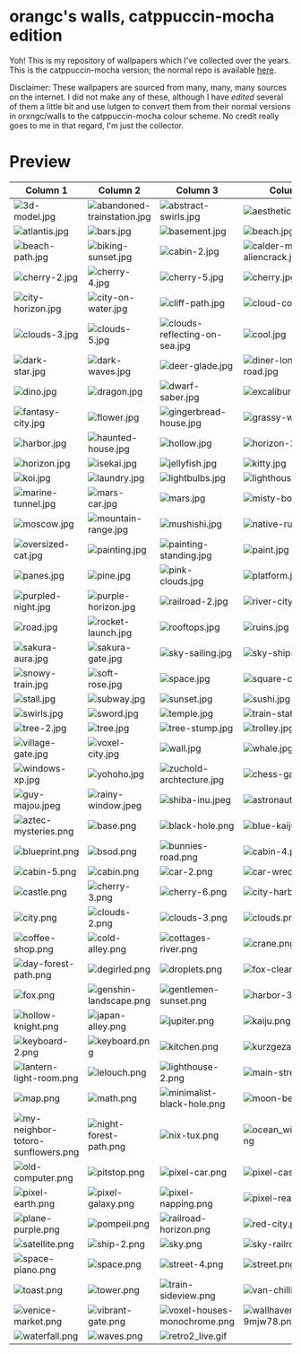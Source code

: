 # orangc's walls, catppuccin-mocha edition
Yoh! This is my repository of wallpapers which I've collected over the years. This is the catppuccin-mocha version; the normal repo is available [here](https://github.com/orxngc/walls).

Disclaimer: These wallpapers are sourced from many, many, many sources on the internet. I did not make any of these, although I have *edited* several of them a little bit and use lutgen to convert them from their normal versions in orxngc/walls to the catppuccin-mocha colour scheme. No credit really goes to me in that regard, I'm just the collector.
# Preview
| Column 1 | Column 2 | Column 3 | Column 4 |
|---------|---------|---------|---------|
| ![3d-model.jpg](https://raw.githubusercontent.com/orxngc/walls-catppuccin-mocha/master/3d-model.jpg) | ![abandoned-trainstation.jpg](https://raw.githubusercontent.com/orxngc/walls-catppuccin-mocha/master/abandoned-trainstation.jpg) | ![abstract-swirls.jpg](https://raw.githubusercontent.com/orxngc/walls-catppuccin-mocha/master/abstract-swirls.jpg) | ![aesthetic.jpg](https://raw.githubusercontent.com/orxngc/walls-catppuccin-mocha/master/aesthetic.jpg) |
| ![atlantis.jpg](https://raw.githubusercontent.com/orxngc/walls-catppuccin-mocha/master/atlantis.jpg) | ![bars.jpg](https://raw.githubusercontent.com/orxngc/walls-catppuccin-mocha/master/bars.jpg) | ![basement.jpg](https://raw.githubusercontent.com/orxngc/walls-catppuccin-mocha/master/basement.jpg) | ![beach.jpg](https://raw.githubusercontent.com/orxngc/walls-catppuccin-mocha/master/beach.jpg) |
| ![beach-path.jpg](https://raw.githubusercontent.com/orxngc/walls-catppuccin-mocha/master/beach-path.jpg) | ![biking-sunset.jpg](https://raw.githubusercontent.com/orxngc/walls-catppuccin-mocha/master/biking-sunset.jpg) | ![cabin-2.jpg](https://raw.githubusercontent.com/orxngc/walls-catppuccin-mocha/master/cabin-2.jpg) | ![calder-moore-aliencrack.jpg](https://raw.githubusercontent.com/orxngc/walls-catppuccin-mocha/master/calder-moore-aliencrack.jpg) |
| ![cherry-2.jpg](https://raw.githubusercontent.com/orxngc/walls-catppuccin-mocha/master/cherry-2.jpg) | ![cherry-4.jpg](https://raw.githubusercontent.com/orxngc/walls-catppuccin-mocha/master/cherry-4.jpg) | ![cherry-5.jpg](https://raw.githubusercontent.com/orxngc/walls-catppuccin-mocha/master/cherry-5.jpg) | ![cherry.jpg](https://raw.githubusercontent.com/orxngc/walls-catppuccin-mocha/master/cherry.jpg) |
| ![city-horizon.jpg](https://raw.githubusercontent.com/orxngc/walls-catppuccin-mocha/master/city-horizon.jpg) | ![city-on-water.jpg](https://raw.githubusercontent.com/orxngc/walls-catppuccin-mocha/master/city-on-water.jpg) | ![cliff-path.jpg](https://raw.githubusercontent.com/orxngc/walls-catppuccin-mocha/master/cliff-path.jpg) | ![cloud-coffee.jpg](https://raw.githubusercontent.com/orxngc/walls-catppuccin-mocha/master/cloud-coffee.jpg) |
| ![clouds-3.jpg](https://raw.githubusercontent.com/orxngc/walls-catppuccin-mocha/master/clouds-3.jpg) | ![clouds-5.jpg](https://raw.githubusercontent.com/orxngc/walls-catppuccin-mocha/master/clouds-5.jpg) | ![clouds-reflecting-on-sea.jpg](https://raw.githubusercontent.com/orxngc/walls-catppuccin-mocha/master/clouds-reflecting-on-sea.jpg) | ![cool.jpg](https://raw.githubusercontent.com/orxngc/walls-catppuccin-mocha/master/cool.jpg) |
| ![dark-star.jpg](https://raw.githubusercontent.com/orxngc/walls-catppuccin-mocha/master/dark-star.jpg) | ![dark-waves.jpg](https://raw.githubusercontent.com/orxngc/walls-catppuccin-mocha/master/dark-waves.jpg) | ![deer-glade.jpg](https://raw.githubusercontent.com/orxngc/walls-catppuccin-mocha/master/deer-glade.jpg) | ![diner-lonely-road.jpg](https://raw.githubusercontent.com/orxngc/walls-catppuccin-mocha/master/diner-lonely-road.jpg) |
| ![dino.jpg](https://raw.githubusercontent.com/orxngc/walls-catppuccin-mocha/master/dino.jpg) | ![dragon.jpg](https://raw.githubusercontent.com/orxngc/walls-catppuccin-mocha/master/dragon.jpg) | ![dwarf-saber.jpg](https://raw.githubusercontent.com/orxngc/walls-catppuccin-mocha/master/dwarf-saber.jpg) | ![excalibur-lake.jpg](https://raw.githubusercontent.com/orxngc/walls-catppuccin-mocha/master/excalibur-lake.jpg) |
| ![fantasy-city.jpg](https://raw.githubusercontent.com/orxngc/walls-catppuccin-mocha/master/fantasy-city.jpg) | ![flower.jpg](https://raw.githubusercontent.com/orxngc/walls-catppuccin-mocha/master/flower.jpg) | ![gingerbread-house.jpg](https://raw.githubusercontent.com/orxngc/walls-catppuccin-mocha/master/gingerbread-house.jpg) | ![grassy-well.jpg](https://raw.githubusercontent.com/orxngc/walls-catppuccin-mocha/master/grassy-well.jpg) |
| ![harbor.jpg](https://raw.githubusercontent.com/orxngc/walls-catppuccin-mocha/master/harbor.jpg) | ![haunted-house.jpg](https://raw.githubusercontent.com/orxngc/walls-catppuccin-mocha/master/haunted-house.jpg) | ![hollow.jpg](https://raw.githubusercontent.com/orxngc/walls-catppuccin-mocha/master/hollow.jpg) | ![horizon-2.jpg](https://raw.githubusercontent.com/orxngc/walls-catppuccin-mocha/master/horizon-2.jpg) |
| ![horizon.jpg](https://raw.githubusercontent.com/orxngc/walls-catppuccin-mocha/master/horizon.jpg) | ![isekai.jpg](https://raw.githubusercontent.com/orxngc/walls-catppuccin-mocha/master/isekai.jpg) | ![jellyfish.jpg](https://raw.githubusercontent.com/orxngc/walls-catppuccin-mocha/master/jellyfish.jpg) | ![kitty.jpg](https://raw.githubusercontent.com/orxngc/walls-catppuccin-mocha/master/kitty.jpg) |
| ![koi.jpg](https://raw.githubusercontent.com/orxngc/walls-catppuccin-mocha/master/koi.jpg) | ![laundry.jpg](https://raw.githubusercontent.com/orxngc/walls-catppuccin-mocha/master/laundry.jpg) | ![lightbulbs.jpg](https://raw.githubusercontent.com/orxngc/walls-catppuccin-mocha/master/lightbulbs.jpg) | ![lighthouse.jpg](https://raw.githubusercontent.com/orxngc/walls-catppuccin-mocha/master/lighthouse.jpg) |
| ![marine-tunnel.jpg](https://raw.githubusercontent.com/orxngc/walls-catppuccin-mocha/master/marine-tunnel.jpg) | ![mars-car.jpg](https://raw.githubusercontent.com/orxngc/walls-catppuccin-mocha/master/mars-car.jpg) | ![mars.jpg](https://raw.githubusercontent.com/orxngc/walls-catppuccin-mocha/master/mars.jpg) | ![misty-boat.jpg](https://raw.githubusercontent.com/orxngc/walls-catppuccin-mocha/master/misty-boat.jpg) |
| ![moscow.jpg](https://raw.githubusercontent.com/orxngc/walls-catppuccin-mocha/master/moscow.jpg) | ![mountain-range.jpg](https://raw.githubusercontent.com/orxngc/walls-catppuccin-mocha/master/mountain-range.jpg) | ![mushishi.jpg](https://raw.githubusercontent.com/orxngc/walls-catppuccin-mocha/master/mushishi.jpg) | ![native-ruins.jpg](https://raw.githubusercontent.com/orxngc/walls-catppuccin-mocha/master/native-ruins.jpg) |
| ![oversized-cat.jpg](https://raw.githubusercontent.com/orxngc/walls-catppuccin-mocha/master/oversized-cat.jpg) | ![painting.jpg](https://raw.githubusercontent.com/orxngc/walls-catppuccin-mocha/master/painting.jpg) | ![painting-standing.jpg](https://raw.githubusercontent.com/orxngc/walls-catppuccin-mocha/master/painting-standing.jpg) | ![paint.jpg](https://raw.githubusercontent.com/orxngc/walls-catppuccin-mocha/master/paint.jpg) |
| ![panes.jpg](https://raw.githubusercontent.com/orxngc/walls-catppuccin-mocha/master/panes.jpg) | ![pine.jpg](https://raw.githubusercontent.com/orxngc/walls-catppuccin-mocha/master/pine.jpg) | ![pink-clouds.jpg](https://raw.githubusercontent.com/orxngc/walls-catppuccin-mocha/master/pink-clouds.jpg) | ![platform.jpg](https://raw.githubusercontent.com/orxngc/walls-catppuccin-mocha/master/platform.jpg) |
| ![purpled-night.jpg](https://raw.githubusercontent.com/orxngc/walls-catppuccin-mocha/master/purpled-night.jpg) | ![purple-horizon.jpg](https://raw.githubusercontent.com/orxngc/walls-catppuccin-mocha/master/purple-horizon.jpg) | ![railroad-2.jpg](https://raw.githubusercontent.com/orxngc/walls-catppuccin-mocha/master/railroad-2.jpg) | ![river-city.jpg](https://raw.githubusercontent.com/orxngc/walls-catppuccin-mocha/master/river-city.jpg) |
| ![road.jpg](https://raw.githubusercontent.com/orxngc/walls-catppuccin-mocha/master/road.jpg) | ![rocket-launch.jpg](https://raw.githubusercontent.com/orxngc/walls-catppuccin-mocha/master/rocket-launch.jpg) | ![rooftops.jpg](https://raw.githubusercontent.com/orxngc/walls-catppuccin-mocha/master/rooftops.jpg) | ![ruins.jpg](https://raw.githubusercontent.com/orxngc/walls-catppuccin-mocha/master/ruins.jpg) |
| ![sakura-aura.jpg](https://raw.githubusercontent.com/orxngc/walls-catppuccin-mocha/master/sakura-aura.jpg) | ![sakura-gate.jpg](https://raw.githubusercontent.com/orxngc/walls-catppuccin-mocha/master/sakura-gate.jpg) | ![sky-sailing.jpg](https://raw.githubusercontent.com/orxngc/walls-catppuccin-mocha/master/sky-sailing.jpg) | ![sky-ships.jpg](https://raw.githubusercontent.com/orxngc/walls-catppuccin-mocha/master/sky-ships.jpg) |
| ![snowy-train.jpg](https://raw.githubusercontent.com/orxngc/walls-catppuccin-mocha/master/snowy-train.jpg) | ![soft-rose.jpg](https://raw.githubusercontent.com/orxngc/walls-catppuccin-mocha/master/soft-rose.jpg) | ![space.jpg](https://raw.githubusercontent.com/orxngc/walls-catppuccin-mocha/master/space.jpg) | ![square-city.jpg](https://raw.githubusercontent.com/orxngc/walls-catppuccin-mocha/master/square-city.jpg) |
| ![stall.jpg](https://raw.githubusercontent.com/orxngc/walls-catppuccin-mocha/master/stall.jpg) | ![subway.jpg](https://raw.githubusercontent.com/orxngc/walls-catppuccin-mocha/master/subway.jpg) | ![sunset.jpg](https://raw.githubusercontent.com/orxngc/walls-catppuccin-mocha/master/sunset.jpg) | ![sushi.jpg](https://raw.githubusercontent.com/orxngc/walls-catppuccin-mocha/master/sushi.jpg) |
| ![swirls.jpg](https://raw.githubusercontent.com/orxngc/walls-catppuccin-mocha/master/swirls.jpg) | ![sword.jpg](https://raw.githubusercontent.com/orxngc/walls-catppuccin-mocha/master/sword.jpg) | ![temple.jpg](https://raw.githubusercontent.com/orxngc/walls-catppuccin-mocha/master/temple.jpg) | ![train-station.jpg](https://raw.githubusercontent.com/orxngc/walls-catppuccin-mocha/master/train-station.jpg) |
| ![tree-2.jpg](https://raw.githubusercontent.com/orxngc/walls-catppuccin-mocha/master/tree-2.jpg) | ![tree.jpg](https://raw.githubusercontent.com/orxngc/walls-catppuccin-mocha/master/tree.jpg) | ![tree-stump.jpg](https://raw.githubusercontent.com/orxngc/walls-catppuccin-mocha/master/tree-stump.jpg) | ![trolley.jpg](https://raw.githubusercontent.com/orxngc/walls-catppuccin-mocha/master/trolley.jpg) |
| ![village-gate.jpg](https://raw.githubusercontent.com/orxngc/walls-catppuccin-mocha/master/village-gate.jpg) | ![voxel-city.jpg](https://raw.githubusercontent.com/orxngc/walls-catppuccin-mocha/master/voxel-city.jpg) | ![wall.jpg](https://raw.githubusercontent.com/orxngc/walls-catppuccin-mocha/master/wall.jpg) | ![whale.jpg](https://raw.githubusercontent.com/orxngc/walls-catppuccin-mocha/master/whale.jpg) |
| ![windows-xp.jpg](https://raw.githubusercontent.com/orxngc/walls-catppuccin-mocha/master/windows-xp.jpg) | ![yohoho.jpg](https://raw.githubusercontent.com/orxngc/walls-catppuccin-mocha/master/yohoho.jpg) | ![zuchold-archtecture.jpg](https://raw.githubusercontent.com/orxngc/walls-catppuccin-mocha/master/zuchold-archtecture.jpg) | ![chess-gate.jpeg](https://raw.githubusercontent.com/orxngc/walls-catppuccin-mocha/master/chess-gate.jpeg) |
| ![guy-majou.jpeg](https://raw.githubusercontent.com/orxngc/walls-catppuccin-mocha/master/guy-majou.jpeg) | ![rainy-window.jpeg](https://raw.githubusercontent.com/orxngc/walls-catppuccin-mocha/master/rainy-window.jpeg) | ![shiba-inu.jpeg](https://raw.githubusercontent.com/orxngc/walls-catppuccin-mocha/master/shiba-inu.jpeg) | ![astronaut.png](https://raw.githubusercontent.com/orxngc/walls-catppuccin-mocha/master/astronaut.png) |
| ![aztec-mysteries.png](https://raw.githubusercontent.com/orxngc/walls-catppuccin-mocha/master/aztec-mysteries.png) | ![base.png](https://raw.githubusercontent.com/orxngc/walls-catppuccin-mocha/master/base.png) | ![black-hole.png](https://raw.githubusercontent.com/orxngc/walls-catppuccin-mocha/master/black-hole.png) | ![blue-kaiju.png](https://raw.githubusercontent.com/orxngc/walls-catppuccin-mocha/master/blue-kaiju.png) |
| ![blueprint.png](https://raw.githubusercontent.com/orxngc/walls-catppuccin-mocha/master/blueprint.png) | ![bsod.png](https://raw.githubusercontent.com/orxngc/walls-catppuccin-mocha/master/bsod.png) | ![bunnies-road.png](https://raw.githubusercontent.com/orxngc/walls-catppuccin-mocha/master/bunnies-road.png) | ![cabin-4.png](https://raw.githubusercontent.com/orxngc/walls-catppuccin-mocha/master/cabin-4.png) |
| ![cabin-5.png](https://raw.githubusercontent.com/orxngc/walls-catppuccin-mocha/master/cabin-5.png) | ![cabin.png](https://raw.githubusercontent.com/orxngc/walls-catppuccin-mocha/master/cabin.png) | ![car-2.png](https://raw.githubusercontent.com/orxngc/walls-catppuccin-mocha/master/car-2.png) | ![car-wreck.png](https://raw.githubusercontent.com/orxngc/walls-catppuccin-mocha/master/car-wreck.png) |
| ![castle.png](https://raw.githubusercontent.com/orxngc/walls-catppuccin-mocha/master/castle.png) | ![cherry-3.png](https://raw.githubusercontent.com/orxngc/walls-catppuccin-mocha/master/cherry-3.png) | ![cherry-6.png](https://raw.githubusercontent.com/orxngc/walls-catppuccin-mocha/master/cherry-6.png) | ![city-harbor.png](https://raw.githubusercontent.com/orxngc/walls-catppuccin-mocha/master/city-harbor.png) |
| ![city.png](https://raw.githubusercontent.com/orxngc/walls-catppuccin-mocha/master/city.png) | ![clouds-2.png](https://raw.githubusercontent.com/orxngc/walls-catppuccin-mocha/master/clouds-2.png) | ![clouds-3.png](https://raw.githubusercontent.com/orxngc/walls-catppuccin-mocha/master/clouds-3.png) | ![clouds.png](https://raw.githubusercontent.com/orxngc/walls-catppuccin-mocha/master/clouds.png) |
| ![coffee-shop.png](https://raw.githubusercontent.com/orxngc/walls-catppuccin-mocha/master/coffee-shop.png) | ![cold-alley.png](https://raw.githubusercontent.com/orxngc/walls-catppuccin-mocha/master/cold-alley.png) | ![cottages-river.png](https://raw.githubusercontent.com/orxngc/walls-catppuccin-mocha/master/cottages-river.png) | ![crane.png](https://raw.githubusercontent.com/orxngc/walls-catppuccin-mocha/master/crane.png) |
| ![day-forest-path.png](https://raw.githubusercontent.com/orxngc/walls-catppuccin-mocha/master/day-forest-path.png) | ![degirled.png](https://raw.githubusercontent.com/orxngc/walls-catppuccin-mocha/master/degirled.png) | ![droplets.png](https://raw.githubusercontent.com/orxngc/walls-catppuccin-mocha/master/droplets.png) | ![fox-clearing.png](https://raw.githubusercontent.com/orxngc/walls-catppuccin-mocha/master/fox-clearing.png) |
| ![fox.png](https://raw.githubusercontent.com/orxngc/walls-catppuccin-mocha/master/fox.png) | ![genshin-landscape.png](https://raw.githubusercontent.com/orxngc/walls-catppuccin-mocha/master/genshin-landscape.png) | ![gentlemen-sunset.png](https://raw.githubusercontent.com/orxngc/walls-catppuccin-mocha/master/gentlemen-sunset.png) | ![harbor-3.png](https://raw.githubusercontent.com/orxngc/walls-catppuccin-mocha/master/harbor-3.png) |
| ![hollow-knight.png](https://raw.githubusercontent.com/orxngc/walls-catppuccin-mocha/master/hollow-knight.png) | ![japan-alley.png](https://raw.githubusercontent.com/orxngc/walls-catppuccin-mocha/master/japan-alley.png) | ![jupiter.png](https://raw.githubusercontent.com/orxngc/walls-catppuccin-mocha/master/jupiter.png) | ![kaiju.png](https://raw.githubusercontent.com/orxngc/walls-catppuccin-mocha/master/kaiju.png) |
| ![keyboard-2.png](https://raw.githubusercontent.com/orxngc/walls-catppuccin-mocha/master/keyboard-2.png) | ![keyboard.png](https://raw.githubusercontent.com/orxngc/walls-catppuccin-mocha/master/keyboard.png) | ![kitchen.png](https://raw.githubusercontent.com/orxngc/walls-catppuccin-mocha/master/kitchen.png) | ![kurzgezagt.png](https://raw.githubusercontent.com/orxngc/walls-catppuccin-mocha/master/kurzgezagt.png) |
| ![lantern-light-room.png](https://raw.githubusercontent.com/orxngc/walls-catppuccin-mocha/master/lantern-light-room.png) | ![lelouch.png](https://raw.githubusercontent.com/orxngc/walls-catppuccin-mocha/master/lelouch.png) | ![lighthouse-2.png](https://raw.githubusercontent.com/orxngc/walls-catppuccin-mocha/master/lighthouse-2.png) | ![main-street.png](https://raw.githubusercontent.com/orxngc/walls-catppuccin-mocha/master/main-street.png) |
| ![map.png](https://raw.githubusercontent.com/orxngc/walls-catppuccin-mocha/master/map.png) | ![math.png](https://raw.githubusercontent.com/orxngc/walls-catppuccin-mocha/master/math.png) | ![minimalist-black-hole.png](https://raw.githubusercontent.com/orxngc/walls-catppuccin-mocha/master/minimalist-black-hole.png) | ![moon-beach.png](https://raw.githubusercontent.com/orxngc/walls-catppuccin-mocha/master/moon-beach.png) |
| ![my-neighbor-totoro-sunflowers.png](https://raw.githubusercontent.com/orxngc/walls-catppuccin-mocha/master/my-neighbor-totoro-sunflowers.png) | ![night-forest-path.png](https://raw.githubusercontent.com/orxngc/walls-catppuccin-mocha/master/night-forest-path.png) | ![nix-tux.png](https://raw.githubusercontent.com/orxngc/walls-catppuccin-mocha/master/nix-tux.png) | ![ocean_with_cloud.png](https://raw.githubusercontent.com/orxngc/walls-catppuccin-mocha/master/ocean_with_cloud.png) |
| ![old-computer.png](https://raw.githubusercontent.com/orxngc/walls-catppuccin-mocha/master/old-computer.png) | ![pitstop.png](https://raw.githubusercontent.com/orxngc/walls-catppuccin-mocha/master/pitstop.png) | ![pixel-car.png](https://raw.githubusercontent.com/orxngc/walls-catppuccin-mocha/master/pixel-car.png) | ![pixel-castle.png](https://raw.githubusercontent.com/orxngc/walls-catppuccin-mocha/master/pixel-castle.png) |
| ![pixel-earth.png](https://raw.githubusercontent.com/orxngc/walls-catppuccin-mocha/master/pixel-earth.png) | ![pixel-galaxy.png](https://raw.githubusercontent.com/orxngc/walls-catppuccin-mocha/master/pixel-galaxy.png) | ![pixel-napping.png](https://raw.githubusercontent.com/orxngc/walls-catppuccin-mocha/master/pixel-napping.png) | ![pixel-reading.png](https://raw.githubusercontent.com/orxngc/walls-catppuccin-mocha/master/pixel-reading.png) |
| ![plane-purple.png](https://raw.githubusercontent.com/orxngc/walls-catppuccin-mocha/master/plane-purple.png) | ![pompeii.png](https://raw.githubusercontent.com/orxngc/walls-catppuccin-mocha/master/pompeii.png) | ![railroad-horizon.png](https://raw.githubusercontent.com/orxngc/walls-catppuccin-mocha/master/railroad-horizon.png) | ![red-city.png](https://raw.githubusercontent.com/orxngc/walls-catppuccin-mocha/master/red-city.png) |
| ![satellite.png](https://raw.githubusercontent.com/orxngc/walls-catppuccin-mocha/master/satellite.png) | ![ship-2.png](https://raw.githubusercontent.com/orxngc/walls-catppuccin-mocha/master/ship-2.png) | ![sky.png](https://raw.githubusercontent.com/orxngc/walls-catppuccin-mocha/master/sky.png) | ![sky-railroad.png](https://raw.githubusercontent.com/orxngc/walls-catppuccin-mocha/master/sky-railroad.png) |
| ![space-piano.png](https://raw.githubusercontent.com/orxngc/walls-catppuccin-mocha/master/space-piano.png) | ![space.png](https://raw.githubusercontent.com/orxngc/walls-catppuccin-mocha/master/space.png) | ![street-4.png](https://raw.githubusercontent.com/orxngc/walls-catppuccin-mocha/master/street-4.png) | ![street.png](https://raw.githubusercontent.com/orxngc/walls-catppuccin-mocha/master/street.png) |
| ![toast.png](https://raw.githubusercontent.com/orxngc/walls-catppuccin-mocha/master/toast.png) | ![tower.png](https://raw.githubusercontent.com/orxngc/walls-catppuccin-mocha/master/tower.png) | ![train-sideview.png](https://raw.githubusercontent.com/orxngc/walls-catppuccin-mocha/master/train-sideview.png) | ![van-chilling.png](https://raw.githubusercontent.com/orxngc/walls-catppuccin-mocha/master/van-chilling.png) |
| ![venice-market.png](https://raw.githubusercontent.com/orxngc/walls-catppuccin-mocha/master/venice-market.png) | ![vibrant-gate.png](https://raw.githubusercontent.com/orxngc/walls-catppuccin-mocha/master/vibrant-gate.png) | ![voxel-houses-monochrome.png](https://raw.githubusercontent.com/orxngc/walls-catppuccin-mocha/master/voxel-houses-monochrome.png) | ![wallhaven-9mjw78.png](https://raw.githubusercontent.com/orxngc/walls-catppuccin-mocha/master/wallhaven-9mjw78.png) |
| ![waterfall.png](https://raw.githubusercontent.com/orxngc/walls-catppuccin-mocha/master/waterfall.png) | ![waves.png](https://raw.githubusercontent.com/orxngc/walls-catppuccin-mocha/master/waves.png) | ![retro2_live.gif](https://raw.githubusercontent.com/orxngc/walls-catppuccin-mocha/master/retro2_live.gif) | |
